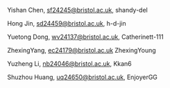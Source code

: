 Yishan Chen, sf24245@bristol.ac.uk, shandy-del

Hong Jin, sd24459@bristol.ac.uk, h-d-jin

Yuetong Dong, wv24137@bristol.ac.uk, Catherinett-111

ZhexingYang, ec24179@bristol.ac.uk ZhexingYoung

Yuzheng Li, nb24046@bristol.ac.uk, Kkan6

Shuzhou Huang, uq24650@bristol.ac.uk, EnjoyerGG
